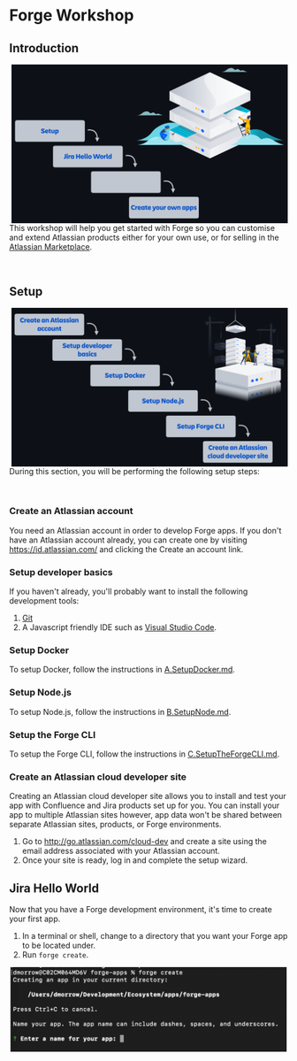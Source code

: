 # Forge Workshop

## Introduction

<img align="right" width="500" alt="An illustration of an overview of the Forge workshop" src="/images/overview.png">

This workshop will help you get started with Forge so you can customise and extend Atlassian products either for your own use, or for selling in the [Atlassian Marketplace](marketplace.atlassian.com).

<br clear="both"/>


## Setup

<img align="right" width="500" alt="An illustration of the setup steps of the Forge workshop" src="/images/setup-steps.png">

During this section, you will be performing the following setup steps:

<br clear="both"/>


### Create an Atlassian account

You need an Atlassian account in order to develop Forge apps. If you don't have an Atlassian account already, you can create one by visiting https://id.atlassian.com/ and clicking the Create an account link.


### Setup developer basics

If you haven't already, you'll probably want to install the following development tools:

1. [Git](https://git-scm.com/)
2. A Javascript friendly IDE such as [Visual Studio Code](https://code.visualstudio.com/).


### Setup Docker

To setup Docker, follow the instructions in [A.SetupDocker.md](/A.SetupDocker.md).


### Setup Node.js

To setup Node.js, follow the instructions in [B.SetupNode.md](/B.SetupNode.md).


### Setup the Forge CLI

To setup the Forge CLI, follow the instructions in [C.SetupTheForgeCLI.md](/C.SetupTheForgeCLI.md).


### Create an Atlassian cloud developer site

Creating an Atlassian cloud developer site allows you to install and test your app with Confluence and Jira products set up for you. You can install your app to multiple Atlassian sites however, app data won't be shared between separate Atlassian sites, products, or Forge environments.

1. Go to http://go.atlassian.com/cloud-dev and create a site using the email address associated with your Atlassian account.
2. Once your site is ready, log in and complete the setup wizard.


## Jira Hello World

Now that you have a Forge development environment, it's time to create your first app. 

1. In a terminal or shell, change to a directory that you want your Forge app to be located under.
2. Run `forge create`.

<p align="center">
  <img width="500" alt="A screenshot of the forge create command" src="/images/hw-forge-create.png">
</p>




